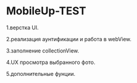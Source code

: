 
# MobileUp-TEST

1.верстка UI.

2.реализация аунтификации и работа в webView.
  
3.заполнение collectionView.

4.UX просмотра выбранного фото.

5.дополнительные фунции.
